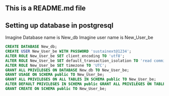 ## This is a README.md file


## Setting up database in postgresql
Imagine Database name is New_db
Imagine user name is New_User_be

```sql
CREATE DATABASE New_db;
CREATE USER New_User_be WITH PASSWORD 'sustainext@1234';
ALTER ROLE New_User_be SET client_encoding TO 'utf8';
ALTER ROLE New_User_be SET default_transaction_isolation TO 'read committed';
ALTER ROLE New_User_be SET timezone TO 'UTC';
GRANT ALL PRIVILEGES ON DATABASE New_db TO New_User_be;
GRANT USAGE ON SCHEMA public TO New_User_be;
GRANT ALL PRIVILEGES ON ALL TABLES IN SCHEMA public TO New_User_be;
ALTER DEFAULT PRIVILEGES IN SCHEMA public GRANT ALL PRIVILEGES ON TABLES TO New_User_be;
GRANT CREATE ON SCHEMA public TO New_User_be;
```